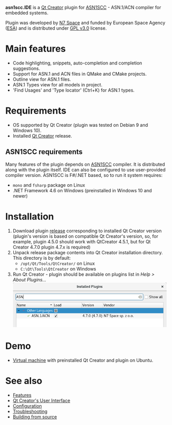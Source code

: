 **asn1scc.IDE** is a [Qt Creator](https://www.qt.io/download) plugin for [ASN1SCC](https://github.com/ttsiodras/asn1scc) - ASN.1/ACN compiler for embedded systems.

Plugin was developed by [N7 Space](http://www.n7space.com) and funded by European Space Agency ([ESA](http://www.esa.int)) and is distributed under [GPL v3.0](https://www.gnu.org/licenses/gpl-3.0.html) license.

# Main features
 * Code highlighting, snippets, auto-completion and completion suggestions.
 * Support for ASN.1 and ACN files in QMake and CMake projects.
 * Outline view for ASN.1 files.
 * ASN.1 Types view for all models in project.
 * 'Find Usages' and 'Type locator' (Ctrl+K) for ASN.1 types.

# Requirements
 * OS supported by Qt Creator (plugin was tested on Debian 9 and Windows 10).
 * Installed [Qt Creator](https://www.qt.io/download) release.

## ASN1SCC requirements
Many features of the plugin depends on [ASN1SCC](https://github.com/ttsiodras/asn1scc) compiler. It is distributed along with the plugin itself. IDE can also be configured to use user-provided compiler version. ASN1SCC is F#/.NET based, so to run it system requires:
  * `mono` and `fsharp` package on Linux
  * .NET Framework 4.6 on Windows (preinstalled in Windows 10 and newer)

# Installation
 1. Download plugin [release](https://github.com/n7space/asn1scc.IDE/releases) corresponding to installed Qt Creator version (plugin's version is based on compatible Qt Creator's version, so, for example, plugin 4.5.0 should work with QtCreator 4.5.1, but for Qt Creator 4.7.0 plugin 4.7.x is required)
 2. Unpack release package contents into Qt Creator installation directory. This directory is by default:
    * `/opt/Qt/Tools/QtCreator/` on Linux  
    * `C:\Qt\Tools\QtCreator` on Windows   
 3. Run Qt Creator - plugin should be available on plugins list in *Help > About Plugins...* ![Screen-About](images/screen-about.png)
 
# Demo
 * [Virtual machine](https://n7space-my.sharepoint.com/:u:/p/kgrochowski/Ebp4n72J2BFImwS53Zkt0voB6ypHd910BcwEfMMFtnmeYA?download=1) with preinstalled Qt Creator and plugin on Ubuntu.

# See also
 * [Features](features.html)
 * [Qt Creator's User Interface](http://doc.qt.io/qtcreator/creator-quick-tour.html)
 * [Configuration](configuration.html)
 * [Troubleshooting](troubleshooting.html)
 * [Building from source](building.html)
